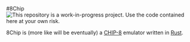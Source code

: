 #8Chip
![This repository is a work-in-progress project. Use the code contained here at your own risk.](https://img.shields.io/badge/project%20status-WIP-red.svg)

8Chip is (more like will be eventually) a [CHIP-8](https://en.wikipedia.org/wiki/CHIP-8) emulator written in [Rust](https://www.rust-lang.org/en-US/).
